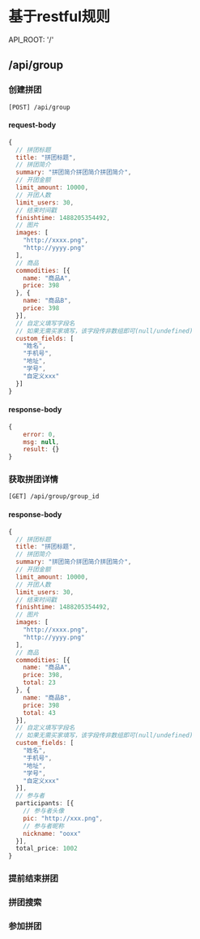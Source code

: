# 基于restful规则

API_ROOT: '/'

## /api/group

### 创建拼团
`[POST] /api/group`

#### request-body
```js
{
  // 拼团标题
  title: "拼团标题",            
  // 拼团简介
  summary: "拼团简介拼团简介拼团简介",
  // 开团金额
  limit_amount: 10000,          
  // 开团人数
  limit_users: 30,              
  // 结束时间戳
  finishtime: 1488205354492,    
  // 图片
  images: [
    "http://xxxx.png",
    "http://yyyy.png"
  ],
  // 商品
  commodities: [{
    name: "商品A",
    price: 398
  }, {
    name: "商品B",
    price: 398
  }],
  // 自定义填写字段名
  // 如果无需买家填写，该字段传非数组即可(null/undefined)
  custom_fields: [
    "姓名",
    "手机号",
    "地址",
    "学号",
    "自定义xxx"
  }]
}
```

#### response-body
```js
{
    error: 0,
    msg: null,
    result: {}
}
```

### 获取拼团详情
`[GET] /api/group/group_id`

#### response-body
```js
{
  // 拼团标题
  title: "拼团标题",            
  // 拼团简介
  summary: "拼团简介拼团简介拼团简介",
  // 开团金额
  limit_amount: 10000,          
  // 开团人数
  limit_users: 30,              
  // 结束时间戳
  finishtime: 1488205354492,    
  // 图片
  images: [
    "http://xxxx.png",
    "http://yyyy.png"
  ],
  // 商品
  commodities: [{
    name: "商品A",
    price: 398,
    total: 23
  }, {
    name: "商品B",
    price: 398
    total: 43
  }],
  // 自定义填写字段名
  // 如果无需买家填写，该字段传非数组即可(null/undefined)
  custom_fields: [
    "姓名",
    "手机号",
    "地址",
    "学号",
    "自定义xxx"
  }],
  // 参与者
  participants: [{
    // 参与者头像
    pic: "http://xxx.png",
    // 参与者昵称
    nickname: "ooxx"
  }],
  total_price: 1002
}
```


### 提前结束拼团

### 拼团搜索

### 参加拼团


